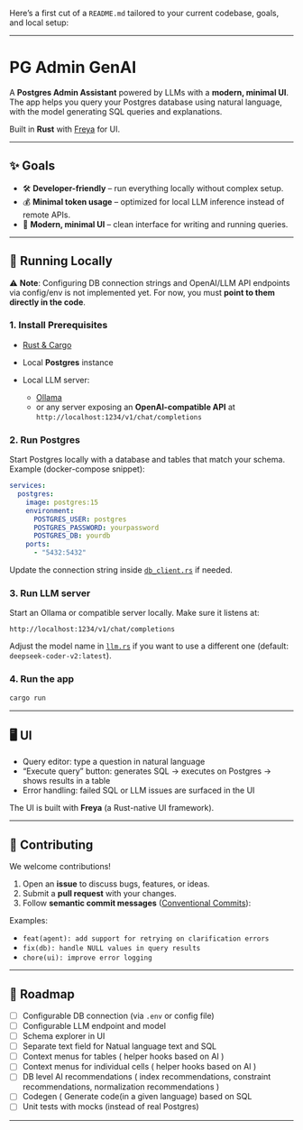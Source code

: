Here’s a first cut of a `README.md` tailored to your current codebase, goals, and local setup:

---

# PG Admin GenAI

A **Postgres Admin Assistant** powered by LLMs with a **modern, minimal UI**.
The app helps you query your Postgres database using natural language, with the model generating SQL queries and explanations.

Built in **Rust** with [Freya](https://github.com/marc2332/freya) for UI.

---

## ✨ Goals

* 🛠️ **Developer-friendly** – run everything locally without complex setup.
* 💰 **Minimal token usage** – optimized for local LLM inference instead of remote APIs.
* 🎨 **Modern, minimal UI** – clean interface for writing and running queries.

---

## 🚀 Running Locally

⚠️ **Note**: Configuring DB connection strings and OpenAI/LLM API endpoints via config/env is not implemented yet.
For now, you must **point to them directly in the code**.

### 1. Install Prerequisites

* [Rust & Cargo](https://www.rust-lang.org/tools/install)
* Local **Postgres** instance
* Local LLM server:

  * [Ollama](https://ollama.ai)
  * or any server exposing an **OpenAI-compatible API** at `http://localhost:1234/v1/chat/completions`

### 2. Run Postgres

Start Postgres locally with a database and tables that match your schema.
Example (docker-compose snippet):

```yaml
services:
  postgres:
    image: postgres:15
    environment:
      POSTGRES_USER: postgres
      POSTGRES_PASSWORD: yourpassword
      POSTGRES_DB: yourdb
    ports:
      - "5432:5432"
```

Update the connection string inside [`db_client.rs`](src/db_client.rs) if needed.

### 3. Run LLM server

Start an Ollama or compatible server locally.
Make sure it listens at:

```
http://localhost:1234/v1/chat/completions
```

Adjust the model name in [`llm.rs`](src/llm.rs) if you want to use a different one (default: `deepseek-coder-v2:latest`).

### 4. Run the app

```bash
cargo run
```

---

## 🖥️ UI

* Query editor: type a question in natural language
* “Execute query” button: generates SQL → executes on Postgres → shows results in a table
* Error handling: failed SQL or LLM issues are surfaced in the UI

The UI is built with **Freya** (a Rust-native UI framework).

---

## 🤝 Contributing

We welcome contributions!

1. Open an **issue** to discuss bugs, features, or ideas.
2. Submit a **pull request** with your changes.
3. Follow **semantic commit messages** ([Conventional Commits](https://www.conventionalcommits.org/en/v1.0.0/)):

Examples:

* `feat(agent): add support for retrying on clarification errors`
* `fix(db): handle NULL values in query results`
* `chore(ui): improve error logging`

---

## 🧭 Roadmap

* [ ] Configurable DB connection (via `.env` or config file)
* [ ] Configurable LLM endpoint and model
* [ ] Schema explorer in UI
* [ ] Separate text field for Natual language text and SQL
* [ ] Context menus for tables ( helper hooks based on AI )
* [ ] Context menus for individual cells ( helper hooks based on AI )
* [ ] DB level AI recommendations ( index recommendations, constraint recommendations, normalization recommendations )
* [ ] Codegen ( Generate code(in a given language) based on SQL
* [ ] Unit tests with mocks (instead of real Postgres)

---
